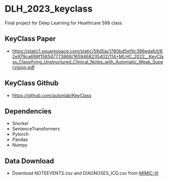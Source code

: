 # DLH_2023_keyclass
Final project for Deep Learning for Healthcare 598 class
## KeyClass Paper
* https://static1.squarespace.com/static/59d5ac1780bd5ef9c396eda6/t/62e979ca698f156547773868/1659468235402/114+MLHC_2022__KeyClass_Classifying_Unstructured_Clinical_Notes_with_Automatic_Weak_Supervision.pdf

## KeyClass Github
* https://github.com/autonlab/KeyClass

## Dependencies
* Snorkel
* SentenceTransformers
* Pytorch
* Pandas
* Numpy

## Data Download
- Download NOTEEVENTS.csv and DIAGNOSES_ICD.csv from [MIMIC-III](https://physionet.org/content/mimiciii/1.4/)
